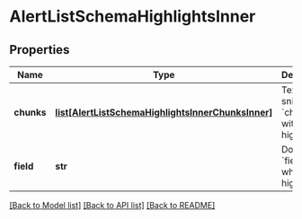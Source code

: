 # AlertListSchemaHighlightsInner


## Properties
Name | Type | Description | Notes
------------ | ------------- | ------------- | -------------
**chunks** | [**list[AlertListSchemaHighlightsInnerChunksInner]**](AlertListSchemaHighlightsInnerChunksInner.md) | Text snippet &#x60;chunks&#x60; with highlights. | 
**field** | **str** | Document &#x60;field&#x60; which was highlighted. | 

[[Back to Model list]](../README.md#documentation-for-models) [[Back to API list]](../README.md#documentation-for-api-endpoints) [[Back to README]](../README.md)


